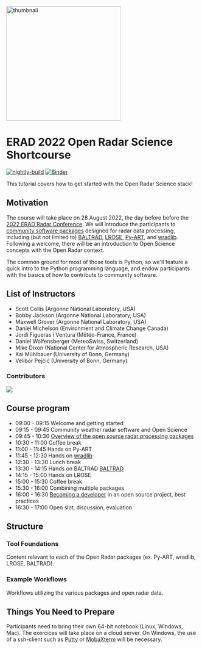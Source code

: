 <img src="https://upload.wikimedia.org/wikipedia/commons/thumb/5/52/Norman_Doppler_Radar_-_NOAA.jpg/640px-Norman_Doppler_Radar_-_NOAA.jpg" alt="thumbnail" width="300"/>

# ERAD 2022 Open Radar Science Shortcourse

[![nightly-build](https://github.com/openradar/erad2022/actions/workflows/nightly-build.yaml/badge.svg)](https://github.com/openradar/erad2022/actions/workflows/nightly-build.yaml)
[![Binder](http://binder.projectpythia.org/badge_logo.svg)](http://binder.projectpythia.org/v2/gh/openradar/erad2022/main?labpath=notebooks)

This tutorial covers how to get started with the Open Radar Science stack!

## Motivation

The course will take place on 28 August 2022, the day before before the [2022 ERAD Radar Conference](https://www.erad2022.ch/). We will introduce the participants to [community software packages](http://openradarscience.org) designed for radar data processing, including (but not limited to) [BALTRAD](https://github.com/baltrad), [LROSE](http://lrose.net/), [Py-ART](http://arm-doe.github.io/pyart/), and [wradlib](https://wradlib.org). Following a welcome, there will be an introduction to Open Science concepts with the Open Radar context.

The common ground for most of those tools is Python, so we'll feature a quick intro to the Python programming language, and endow participants with the basics of how to contribute to community software. 

## List of Instructors
* Scott Collis (Argonne National Laboratory, USA)
* Bobby Jackson (Argonne National Laboratory, USA)
* Maxwell Grover (Argonne National Laboratory, USA)
* Daniel Michelson (Environment and Climate Change Canada)
* Jordi Figueras i Ventura (Météo-France, France)
* Daniel Wolfensberger (MeteoSwiss, Switzerland)
* Mike Dixon (National Center for Atmospheric Research, USA)
* Kai Mühlbauer (University of Bonn, Germany)
* Velibor Pejčić (University of Bonn, Germany)

### Contributors

<a href="https://github.com/openradar/erad2022/graphs/contributors">
  <img src="https://contrib.rocks/image?repo=openradar/erad2022" />
</a>

## Course program
* 09:00 - 09:15 Welcome and getting started
* 09:15 - 09:45 Community weather radar software and Open Science
* 09:45 - 10:30 [Overview of the open source radar processing packages](package-overview/README.md)
* 10:30 - 11:00 Coffee break
* 11:00 - 11:45 Hands on Py-ART
* 11:45 - 12:30 Hands on [wradlib](wradlib/README.md)
* 12:30 - 13:30 Lunch break
* 13:30 - 14:15 Hands on BALTRAD [BALTRAD](baltrad/README.md)
* 14:15 - 15:00 Hands on LROSE
* 15:00 - 15:30 Coffee break
* 15:30 - 16:00 Combining multiple packages
* 16:00 - 16:30 [Becoming a developer](package-development/README.md) in an open source project, best practices
* 16:30 - 17:00 Open slot, discussion, evaluation

## Structure

### Tool Foundations
Content relevant to each of the Open Radar packages (ex. Py-ART, wradlib, LROSE, BALTRAD).

### Example Workflows
Workflows utilizing the various packages and open radar data.

## Things You Need to Prepare
Participants need to bring their own 64-bit notebook (Linux, Windows, Mac).  The exercices will take place on a cloud server. On Windows, the use of a ssh-client such as [Putty](https://www.putty.org/) or [MobaXterm](https://mobaxterm.mobatek.net/) will be necessary.
